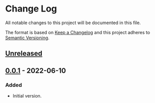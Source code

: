 # Change Log
All notable changes to this project will be documented in this file.

The format is based on [Keep a Changelog](http://keepachangelog.com/)
and this project adheres to [Semantic Versioning](http://semver.org/).


## [Unreleased]


## [0.0.1] - 2022-06-10
### Added
- Initial version.


<!-- links -->
[Unreleased]: https://github.com/plandes/markdown-link/compare/v0.0.1...HEAD
[0.0.1]: https://github.com/plandes/markdown-link/compare/v0.0.0...v0.0.1
